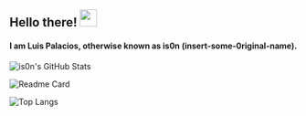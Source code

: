 ## Hello there! <img src="https://raw.githubusercontent.com/vatsa287/vatsa287/master/assets/Hi.gif?raw=true" width="30px">

#### I am Luis Palacios, otherwise known as is0n (insert-some-0riginal-name).

![is0n's GitHub Stats](https://github-readme-stats.vercel.app/api?username=is0n&show_icons=true&theme=gruvbox)

![Readme Card](https://github-readme-stats.vercel.app/api/pin/?username=is0n&repo=absp-nvim&theme=gruvbox)

![Top Langs](https://github-readme-stats.vercel.app/api/top-langs/?username=is0n&layout=compact&theme=gruvbox)